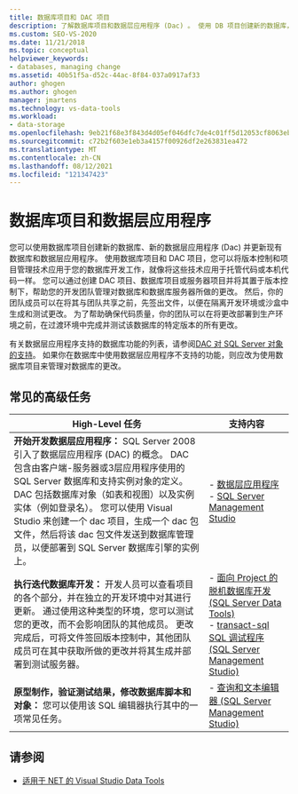 ```yaml
---
title: 数据库项目和 DAC 项目
description: 了解数据库项目和数据层应用程序 (Dac) 。 使用 DB 项目创建新的数据库，创建新的 Dac 并更新现有的数据库和 Dac。
ms.custom: SEO-VS-2020
ms.date: 11/21/2018
ms.topic: conceptual
helpviewer_keywords:
- databases, managing change
ms.assetid: 40b51f5a-d52c-44ac-8f84-037a0917af33
author: ghogen
ms.author: ghogen
manager: jmartens
ms.technology: vs-data-tools
ms.workload:
- data-storage
ms.openlocfilehash: 9eb21f68e3f843d4d05ef046dfc7de4c01ff5d12053cf8063eb4f805286fb050
ms.sourcegitcommit: c72b2f603e1eb3a4157f00926df2e263831ea472
ms.translationtype: MT
ms.contentlocale: zh-CN
ms.lasthandoff: 08/12/2021
ms.locfileid: "121347423"
---
```

# <a name="database-projects-and-data-tier-applications"></a>数据库项目和数据层应用程序

您可以使用数据库项目创建新的数据库、新的数据层应用程序 (Dac) 并更新现有数据库和数据层应用程序。 使用数据库项目和 DAC 项目，您可以将版本控制和项目管理技术应用于您的数据库开发工作，就像将这些技术应用于托管代码或本机代码一样。 您可以通过创建 DAC 项目、数据库项目或服务器项目并将其置于版本控制下，帮助您的开发团队管理对数据库和数据库服务器所做的更改。 然后，你的团队成员可以在将其与团队共享之前，先签出文件，以便在隔离开发环境或沙盒中生成和测试更改。 为了帮助确保代码质量，你的团队可以在将更改部署到生产环境之前，在过渡环境中完成并测试该数据库的特定版本的所有更改。

有关数据层应用程序支持的数据库功能的列表，请参阅[DAC 对 SQL Server 对象的支持](/sql/relational-databases/data-tier-applications/dac-support-for-sql-server-objects-and-versions)。 如果你在数据库中使用数据层应用程序不支持的功能，则应改为使用数据库项目来管理对数据库的更改。

## <a name="common-high-level-tasks"></a>常见的高级任务

| High-Level 任务 | 支持内容 |
| - | - |
| **开始开发数据层应用程序：** SQL Server 2008 引入了数据层应用程序 (DAC) 的概念。 DAC 包含由客户端-服务器或3层应用程序使用的 SQL Server 数据库和支持实例对象的定义。 DAC 包括数据库对象（如表和视图）以及实例实体（例如登录名）。 您可以使用 Visual Studio 来创建一个 dac 项目，生成一个 dac 包文件，然后将该 dac 包文件发送到数据库管理员，以便部署到 SQL Server 数据库引擎的实例上。 | - [数据层应用程序](/sql/relational-databases/data-tier-applications/data-tier-applications)<br />- [SQL Server Management Studio](/sql/ssms/sql-server-management-studio-ssms) |
| **执行迭代数据库开发：** 开发人员可以查看项目的各个部分，并在独立的开发环境中对其进行更新。 通过使用这种类型的环境，您可以测试您的更改，而不会影响团队的其他成员。 更改完成后，可将文件签回版本控制中，其他团队成员可在其中获取所做的更改并将其生成并部署到测试服务器。 | - [面向 Project 的脱机数据库开发 (SQL Server Data Tools) ](/sql/ssdt/project-oriented-offline-database-development)<br />- [transact-sql SQL 调试程序 (SQL Server Management Studio) ](/sql/ssms/scripting/transact-sql-debugger) |
| **原型制作，验证测试结果，修改数据库脚本和对象：** 您可以使用该 SQL 编辑器执行其中的一项常见任务。 | - [查询和文本编辑器 (SQL Server Management Studio) ](/sql/ssms/scripting/query-and-text-editors-sql-server-management-studio) |

## <a name="see-also"></a>请参阅

- [适用于 NET 的 Visual Studio Data Tools](../data-tools/visual-studio-data-tools-for-dotnet.md)
